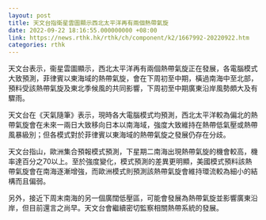 ```yaml
---
layout: post
title: 天文台指衛星雲圖顯示西北太平洋再有兩個熱帶氣旋
date: 2022-09-22 18:16:55.000000000 +08:00
link: https://news.rthk.hk/rthk/ch/component/k2/1667992-20220922.htm
categories: rthk
---
```


天文台表示，衞星雲圖顯示，西北太平洋再有兩個熱帶氣旋正在發展，各電腦模式大致預測，菲律賓以東海域的熱帶氣旋，會在下周初至中期，橫過南海中至北部，預料受該熱帶氣旋及東北季候風的共同影響，下周初至中期廣東沿岸風勢頗大及有驟雨。

天文台在《天氣隨筆》表示，現時各大電腦模式均預測，西北太平洋較為偏北的熱帶氣旋會在未來一兩日大致移向日本以南海域，強度大致維持在熱帶低氣壓或熱帶風暴級別；但各模式對於菲律賓以東海域的熱帶氣旋之發展仍存在分歧。

天文台指山，歐洲集合預報模式預測，下星期二南海出現熱帶氣旋的機會較高，機率達百分之70以上。至於強度變化，模式預測的差異更明顯，美國模式預料該熱帶氣旋會在南海逐漸增強，而歐洲模式則預測該熱帶氣旋會維持環流較為細小的結構而且偏弱。

另外，接近下周末南海的另一個廣闊低壓區，可能會發展為熱帶氣旋並影響廣東沿岸，但目前還言之尚早。天文台會繼續密切監察相關熱帶系統的發展。
